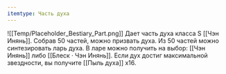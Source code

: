 ```yaml
---
itemtype: Часть духа
---
```

![[Temp/Placeholder_Bestiary_Part.png]]
Дает часть духа класса S [[Чэн Инянь]]. Собрав 50 частей, можно призвать духа. Из 50 частей можно синтезировать ларь духа. В ларе можно получить на выбор: [[Чэн Инянь]] либо [[Блеск · Чэн Инянь]]. Если дух достиг максимальной звездности, вы получите [[Пыль духа]] х16.
